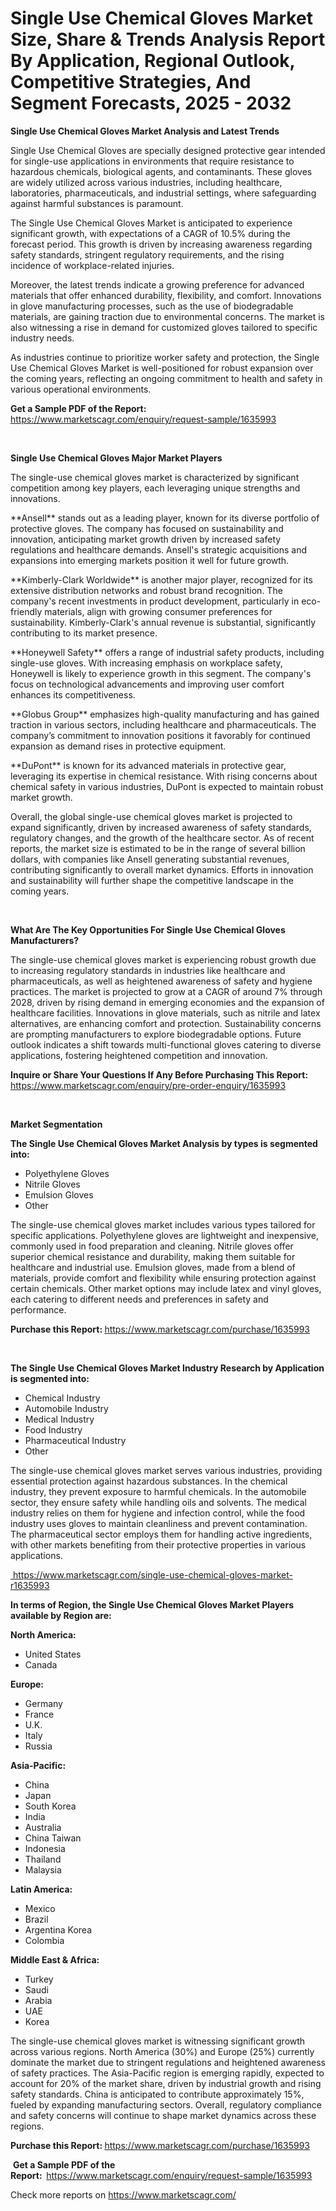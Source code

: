 <p><h1>Single Use Chemical Gloves Market Size, Share & Trends Analysis Report By Application, Regional Outlook, Competitive Strategies, And Segment Forecasts, 2025 - 2032</h1></p><p><strong>Single Use Chemical Gloves Market Analysis and Latest Trends</strong></p>
<p><p>Single Use Chemical Gloves are specially designed protective gear intended for single-use applications in environments that require resistance to hazardous chemicals, biological agents, and contaminants. These gloves are widely utilized across various industries, including healthcare, laboratories, pharmaceuticals, and industrial settings, where safeguarding against harmful substances is paramount. </p><p>The Single Use Chemical Gloves Market is anticipated to experience significant growth, with expectations of a CAGR of 10.5% during the forecast period. This growth is driven by increasing awareness regarding safety standards, stringent regulatory requirements, and the rising incidence of workplace-related injuries. </p><p>Moreover, the latest trends indicate a growing preference for advanced materials that offer enhanced durability, flexibility, and comfort. Innovations in glove manufacturing processes, such as the use of biodegradable materials, are gaining traction due to environmental concerns. The market is also witnessing a rise in demand for customized gloves tailored to specific industry needs. </p><p>As industries continue to prioritize worker safety and protection, the Single Use Chemical Gloves Market is well-positioned for robust expansion over the coming years, reflecting an ongoing commitment to health and safety in various operational environments.</p></p>
<p><strong>Get a Sample PDF of the Report:&nbsp;</strong> <a href="https://www.marketscagr.com/enquiry/request-sample/1635993?utm_campaign=3199&utm_medium=2&utm_source=Github&utm_content=ia&utm_term=23032025&utm_id=single-use-chemical-gloves">https://www.marketscagr.com/enquiry/request-sample/1635993</a></p>
<p>&nbsp;</p>
<p><strong>Single Use Chemical Gloves Major Market Players</strong></p>
<p><p>The single-use chemical gloves market is characterized by significant competition among key players, each leveraging unique strengths and innovations. </p><p>**Ansell** stands out as a leading player, known for its diverse portfolio of protective gloves. The company has focused on sustainability and innovation, anticipating market growth driven by increased safety regulations and healthcare demands. Ansell's strategic acquisitions and expansions into emerging markets position it well for future growth.</p><p>**Kimberly-Clark Worldwide** is another major player, recognized for its extensive distribution networks and robust brand recognition. The company's recent investments in product development, particularly in eco-friendly materials, align with growing consumer preferences for sustainability. Kimberly-Clark's annual revenue is substantial, significantly contributing to its market presence.</p><p>**Honeywell Safety** offers a range of industrial safety products, including single-use gloves. With increasing emphasis on workplace safety, Honeywell is likely to experience growth in this segment. The company's focus on technological advancements and improving user comfort enhances its competitiveness.</p><p>**Globus Group** emphasizes high-quality manufacturing and has gained traction in various sectors, including healthcare and pharmaceuticals. The company’s commitment to innovation positions it favorably for continued expansion as demand rises in protective equipment.</p><p>**DuPont** is known for its advanced materials in protective gear, leveraging its expertise in chemical resistance. With rising concerns about chemical safety in various industries, DuPont is expected to maintain robust market growth. </p><p>Overall, the global single-use chemical gloves market is projected to expand significantly, driven by increased awareness of safety standards, regulatory changes, and the growth of the healthcare sector. As of recent reports, the market size is estimated to be in the range of several billion dollars, with companies like Ansell generating substantial revenues, contributing significantly to overall market dynamics. Efforts in innovation and sustainability will further shape the competitive landscape in the coming years.</p></p>
<p>&nbsp;</p>
<p><strong>What Are The Key Opportunities For Single Use Chemical Gloves Manufacturers?</strong></p>
<p><p>The single-use chemical gloves market is experiencing robust growth due to increasing regulatory standards in industries like healthcare and pharmaceuticals, as well as heightened awareness of safety and hygiene practices. The market is projected to grow at a CAGR of around 7% through 2028, driven by rising demand in emerging economies and the expansion of healthcare facilities. Innovations in glove materials, such as nitrile and latex alternatives, are enhancing comfort and protection. Sustainability concerns are prompting manufacturers to explore biodegradable options. Future outlook indicates a shift towards multi-functional gloves catering to diverse applications, fostering heightened competition and innovation.</p></p>
<p><strong>Inquire or Share Your Questions If Any Before Purchasing This Report:</strong> <a href="https://www.marketscagr.com/enquiry/pre-order-enquiry/1635993?utm_campaign=3199&utm_medium=2&utm_source=Github&utm_content=ia&utm_term=23032025&utm_id=single-use-chemical-gloves">https://www.marketscagr.com/enquiry/pre-order-enquiry/1635993</a></p>
<p>&nbsp;</p>
<p><strong>Market Segmentation</strong></p>
<p><strong>The Single Use Chemical Gloves Market Analysis by types is segmented into:</strong></p>
<p><ul><li>Polyethylene Gloves</li><li>Nitrile Gloves</li><li>Emulsion Gloves</li><li>Other</li></ul></p>
<p><p>The single-use chemical gloves market includes various types tailored for specific applications. Polyethylene gloves are lightweight and inexpensive, commonly used in food preparation and cleaning. Nitrile gloves offer superior chemical resistance and durability, making them suitable for healthcare and industrial use. Emulsion gloves, made from a blend of materials, provide comfort and flexibility while ensuring protection against certain chemicals. Other market options may include latex and vinyl gloves, each catering to different needs and preferences in safety and performance.</p></p>
<p><strong>Purchase this Report:&nbsp;</strong><a href="https://www.marketscagr.com/purchase/1635993?utm_campaign=3199&utm_medium=2&utm_source=Github&utm_content=ia&utm_term=23032025&utm_id=single-use-chemical-gloves">https://www.marketscagr.com/purchase/1635993</a></p>
<p>&nbsp;</p>
<p><strong>The Single Use Chemical Gloves Market Industry Research by Application is segmented into:</strong></p>
<p><ul><li>Chemical Industry</li><li>Automobile Industry</li><li>Medical Industry</li><li>Food Industry</li><li>Pharmaceutical Industry</li><li>Other</li></ul></p>
<p><p>The single-use chemical gloves market serves various industries, providing essential protection against hazardous substances. In the chemical industry, they prevent exposure to harmful chemicals. In the automobile sector, they ensure safety while handling oils and solvents. The medical industry relies on them for hygiene and infection control, while the food industry uses gloves to maintain cleanliness and prevent contamination. The pharmaceutical sector employs them for handling active ingredients, with other markets benefiting from their protective properties in various applications.</p></p>
<p><a href="https://www.marketscagr.com/single-use-chemical-gloves-market-r1635993?utm_campaign=3199&utm_medium=2&utm_source=Github&utm_content=ia&utm_term=23032025&utm_id=single-use-chemical-gloves">&nbsp;https://www.marketscagr.com/single-use-chemical-gloves-market-r1635993</a></p>
<p><strong>In terms of Region, the Single Use Chemical Gloves Market Players available by Region are:</strong></p>
<p>
    <p> <strong> North America: </strong>
        <ul>
            <li>United States</li>
            <li>Canada</li>
        </ul>
        </p> 
    <p> <strong> Europe: </strong>
        <ul>
            <li>Germany</li>
            <li>France</li>
            <li>U.K.</li>
            <li>Italy</li>
            <li>Russia</li>
        </ul>
        </p> 
    <p> <strong> Asia-Pacific: </strong>
        <ul>
            <li>China</li>
            <li>Japan</li>
            <li>South Korea</li>
            <li>India</li>
            <li>Australia</li>
            <li>China Taiwan</li>
            <li>Indonesia</li>
            <li>Thailand</li>
            <li>Malaysia</li>
        </ul>
        </p> 
    <p> <strong> Latin America: </strong>
        <ul>
            <li>Mexico</li>
            <li>Brazil</li>
            <li>Argentina Korea</li>
            <li>Colombia</li>
        </ul>
        </p> 
    <p> <strong> Middle East & Africa: </strong>
        <ul>
            <li>Turkey</li>
            <li>Saudi</li>
            <li>Arabia</li>
            <li>UAE</li>
            <li>Korea</li>
        </ul>
    </p>
    </p>
<p><p>The single-use chemical gloves market is witnessing significant growth across various regions. North America (30%) and Europe (25%) currently dominate the market due to stringent regulations and heightened awareness of safety practices. The Asia-Pacific region is emerging rapidly, expected to account for 20% of the market share, driven by industrial growth and rising safety standards. China is anticipated to contribute approximately 15%, fueled by expanding manufacturing sectors. Overall, regulatory compliance and safety concerns will continue to shape market dynamics across these regions.</p></p>
<p><strong>Purchase this Report: </strong><a href="https://www.marketscagr.com/purchase/1635993?utm_campaign=3199&utm_medium=2&utm_source=Github&utm_content=ia&utm_term=23032025&utm_id=single-use-chemical-gloves">https://www.marketscagr.com/purchase/1635993</a></p>
<p>&nbsp;<strong>Get a Sample PDF of the Report:&nbsp;&nbsp;</strong><a href="https://www.marketscagr.com/enquiry/request-sample/1635993?utm_campaign=3199&utm_medium=2&utm_source=Github&utm_content=ia&utm_term=23032025&utm_id=single-use-chemical-gloves">https://www.marketscagr.com/enquiry/request-sample/1635993</a></p>
<p><strong></strong></p>
<p>Check more reports on <a href="https://www.marketscagr.com/?utm_campaign=3199&utm_medium=2&utm_source=Github&utm_content=ia&utm_term=23032025&utm_id=single-use-chemical-gloves">https://www.marketscagr.com/</a></p>